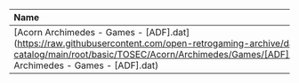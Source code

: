 |Name|Size|
|:---|---:|
|[Acorn Archimedes - Games - [ADF].dat](https://raw.githubusercontent.com/open-retrogaming-archive/dat-catalog/main/root/basic/TOSEC/Acorn/Archimedes/Games/[ADF]/Acorn Archimedes - Games - [ADF].dat)|60405|
